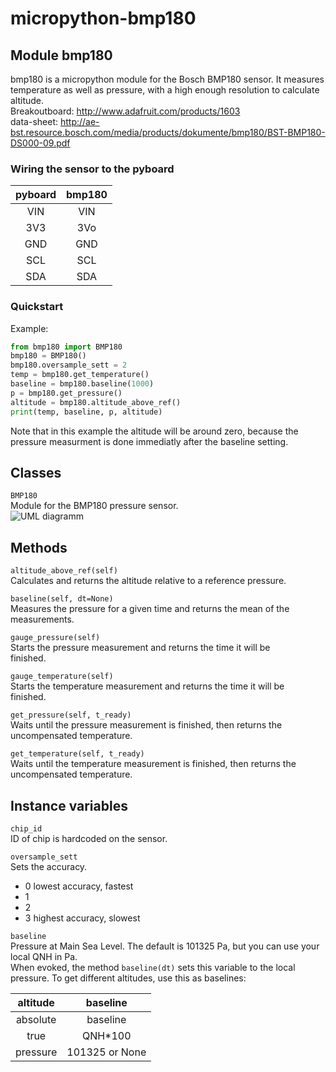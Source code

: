 micropython-bmp180
==================

Module bmp180
-----------------
bmp180 is a micropython module for the Bosch BMP180 sensor. It measures
temperature as well as pressure, with a high enough resolution to calculate
altitude.  
Breakoutboard: http://www.adafruit.com/products/1603  
data-sheet: http://ae-bst.resource.bosch.com/media/products/dokumente/bmp180/BST-BMP180-DS000-09.pdf

### Wiring the sensor to the pyboard

| pyboard| bmp180 |
|:------:|:------:|
| VIN    | VIN    |
| 3V3    | 3Vo    |
| GND    | GND    |
| SCL    | SCL    |
| SDA    | SDA    |

### Quickstart

Example:
```python
from bmp180 import BMP180
bmp180 = BMP180()
bmp180.oversample_sett = 2
temp = bmp180.get_temperature()
baseline = bmp180.baseline(1000)
p = bmp180.get_pressure()
altitude = bmp180.altitude_above_ref()
print(temp, baseline, p, altitude)
```
Note that in this example the altitude will be around zero, because the pressure measurment is done immediatly after the baseline setting.

Classes
-------
``BMP180``  
Module for the BMP180 pressure sensor.  
![UML diagramm](https://raw.githubusercontent.com/turbinenreiter/micropython-bmp180/master/classes_BMP180.png "UML diagramm")


Methods
--------------


``altitude_above_ref(self)``  
Calculates and returns the altitude relative to a reference pressure.  

``baseline(self, dt=None)``  
Measures the pressure for a given time and returns the mean of the  
measurements.

``gauge_pressure(self)``  
Starts the pressure measurement and returns the time it will be  
finished.

``gauge_temperature(self)``  
Starts the temperature measurement and returns the time it will be  
finished.

``get_pressure(self, t_ready)``  
Waits until the pressure measurement is finished, then returns the  
uncompensated temperature.

``get_temperature(self, t_ready)``  
Waits until the temperature measurement is finished, then returns the  
uncompensated temperature.

Instance variables
------------------
``chip_id``  
ID of chip is hardcoded on the sensor.

``oversample_sett``  
Sets the accuracy.
* 0 lowest accuracy, fastest
* 1
* 2
* 3 highest accuracy, slowest

``baseline``  
Pressure at Main Sea Level. The default is 101325 Pa, but you can use your local QNH in Pa.  
When evoked, the method ``baseline(dt)`` sets this variable to the local pressure.
To get different altitudes, use this as baselines:

| altitude |       baseline |  
|:--------:|:--------------:|  
| absolute |       baseline |  
| true     |        QNH*100 |  
| pressure | 101325 or None |  

